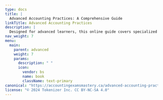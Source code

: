 ```yaml
---
type: docs
title: |
  Advanced Accounting Practices: A Comprehensive Guide
linkTitle: Advanced Accounting Practices
description: |
  Designed for advanced learners, this online guide covers specialized topics such as foreign currency transactions, hedging and derivatives, segment reporting, and accounting for income taxes. It provides in-depth analysis and applications of advanced accounting standards.
nav_weight: 7
menu:
  main:
    parent: advanced
    weight: 7
    params:
      description: " "
      icon:
        vendor: bs
        name: book
        className: text-primary
canonical: "https://accountingexamsmastery.ca/advanced-accounting-practices"
license: "© 2024 Tokenizer Inc. CC BY-NC-SA 4.0"
---
```

